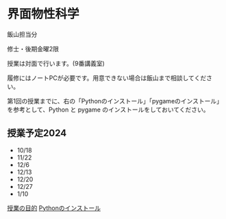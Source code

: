 # 界面物性科学

飯山担当分
<p>修士・後期金曜2限</p>
<p>授業は対面で行います。(9番講義室)</p>
<p>履修にはノートPCが必要です。用意できない場合は飯山まで相談してください。</p>
<p>第1回の授業までに、右の「Pythonのインストール」「pygameのインストール」を参考として、Python と pygame のインストールをしておいてください。</p>

## 授業予定2024
- 10/18
- 11/22
- 12/6
- 12/13
- 12/20
- 12/27
- 1/10

[授業の目的](aim.md)
[Pythonのインストール](install.md)
